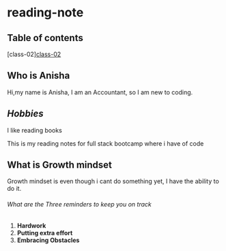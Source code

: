# reading-note

## Table of contents
[class-02][class-02](https://anishakaur91.github.io/reading-notes/class-02)
## Who is Anisha
Hi,my name is Anisha, I am an Accountant, so I am new to coding.
## ***Hobbies***
I like reading books

This is my reading notes for full stack bootcamp where i have of code
## What is Growth mindset
Growth mindset is even though i cant do something yet, I have the ability to do it.

###### What are the Three reminders to keep you on track

1. **Hardwork**
2. **Putting extra effort**
3. **Embracing Obstacles**
